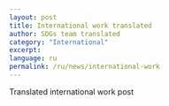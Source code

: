 ```yaml
---
layout: post
title: International work translated
author: SDGs team translated
category: "International"
excerpt:
language: ru
permalink: /ru/news/international-work
---
```


Translated international work post
